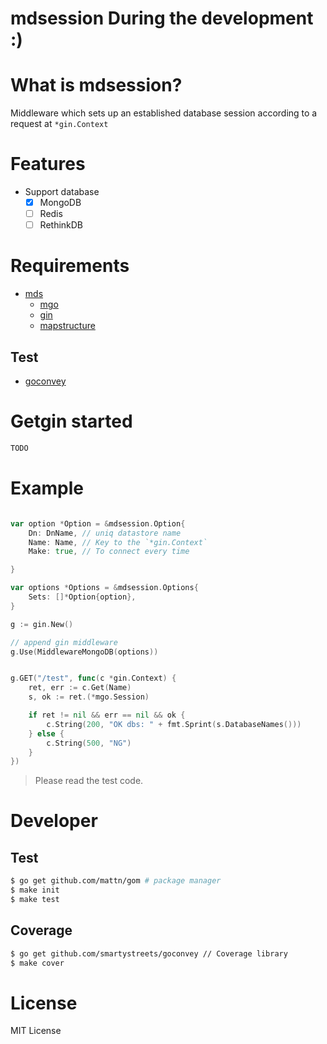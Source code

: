 mdsession During the development :)
=========

# What is mdsession?

Middleware which sets up an established database session according to a request at `*gin.Context`

# Features

- Support database
  - [x] MongoDB
  - [ ] Redis
  - [ ] RethinkDB

# Requirements

- [mds](https://github.com/liverpool-music/mds)
  - [mgo](https://github.com/go-mgo/mgo)
  - [gin](github.com/gin-gonic/gin)
  - [mapstructure](https://github.com/mitchellh/mapstructure)


## Test

- [goconvey](https://github.com/smartystreets/goconvey)

# Getgin started

```sh
TODO
```

# Example

```go

var option *Option = &mdsession.Option{
    Dn: DnName, // uniq datastore name
    Name: Name, // Key to the `*gin.Context`
    Make: true, // To connect every time

}

var options *Options = &mdsession.Options{
    Sets: []*Option{option},
}

g := gin.New()

// append gin middleware
g.Use(MiddlewareMongoDB(options))


g.GET("/test", func(c *gin.Context) {
    ret, err := c.Get(Name)
    s, ok := ret.(*mgo.Session)

    if ret != nil && err == nil && ok {
        c.String(200, "OK dbs: " + fmt.Sprint(s.DatabaseNames()))
    } else {
        c.String(500, "NG")
    }
})

```

> Please read the test code.

# Developer

## Test

```sh
$ go get github.com/mattn/gom # package manager
$ make init
$ make test
```

## Coverage

```sh
$ go get github.com/smartystreets/goconvey // Coverage library
$ make cover
```

# License

MIT License
